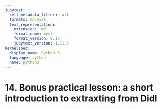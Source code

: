 ```yaml
---
jupytext:
  cell_metadata_filter: -all
  formats: md:myst
  text_representation:
    extension: .md
    format_name: myst
    format_version: 0.13
    jupytext_version: 1.11.5
kernelspec:
  display_name: Python 3
  language: python
  name: python3
---
```


# 14. Bonus practical lesson: a short introduction to extraxting from Didl
